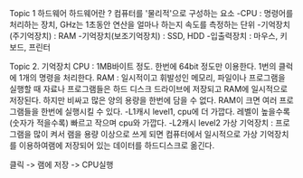 Topic 1 하드웨어
하드웨어란 ? 컴퓨터를 '물리적'으로 구성하는 요소
-CPU : 명령어를 처리하는 장치, GHz는 1초동안 연산을 얼마나 하는지 속도를 측정하는 단위 -기억장치(주기억장치) : RAM -기억장치(보조기억장치) : SSD, HDD -입출력장치 : 마우스, 키보드, 프린터

Topic 2. 기억장치
CPU : 1MB바이트 정도. 한번에 64bit 정도만 이용한다. 1번의 클럭에 1개의 명령을 처리한다.
RAM : 일시적이고 휘발성인 메모리, 파일이나 프로그램을 실행할 때 자료나 프로그램들은 하드 디스크 드라이브에 저장되고 RAM에 일시적으로 저장된다. 하지만 비싸고 많은 양의 용량을 한번에 담을 수 없다. RAM이 크면 여러 프로그램들을 한번에 실행시킬 수 있다.
-L1캐시 level1, cpu에 더 가깝다. 레벨이 높을수록(숫자가 적을수록) 빠르고 작으며 cpu와 가깝다.
-L2캐시 level2
가상 기억장치 : 프로그램을 많이 켜서 램을 용량 이상으로 쓰게 되면 컴퓨터에서 일시적으로 가상 기억장치를 이용하여램에 저장되어 있는 데이터를 하드디스크로 옮긴다.

클릭 -> 램에 저장 -> CPU실행

